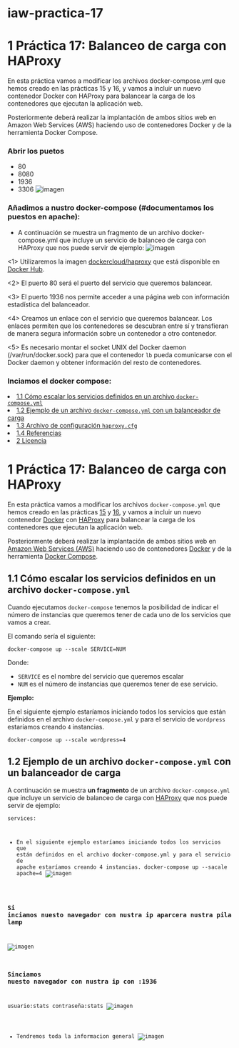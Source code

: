 # iaw-practica-17

# 1 Práctica 17: Balanceo de carga con HAProxy
En esta práctica vamos a modificar los archivos docker-compose.yml que hemos creado en las prácticas 15 y 16, y vamos a incluir un nuevo contenedor Docker con HAProxy para balancear la carga de los contenedores que ejecutan la aplicación web.

Posteriormente deberá realizar la implantación de ambos sitios web en Amazon Web Services (AWS) haciendo uso de contenedores Docker y de la herramienta Docker Compose.

### Abrir los puetos
+ 80
+ 8080
+ 1936
+ 3306
![imagen](https://github.com/jesus2307/iaw-practica-17/blob/main/imagen/Captura33.PNG "imagen")
### Añadimos a nustro docker-compose (#documentamos los puestos en apache):
* A continuación se muestra un fragmento de un archivo docker-compose.yml que incluye un servicio de balanceo de carga con HAProxy que nos puede servir de ejemplo:
![imagen](https://github.com/jesus2307/iaw-practica-17/blob/main/imagen/3.PNG "imagen")
<p>&lt;1&gt; Utilizaremos la imagen <a href="https://hub.docker.com/r/dockercloud/haproxy">dockercloud/haproxy</a> que está disponible en <a href="https://hub.docker.com/">Docker Hub</a>.</p>
<p>&lt;2&gt; El puerto 80 será el puerto del servicio que queremos balancear.</p>
<p>&lt;3&gt; El puerto 1936 nos permite acceder a una página web con información estadística del balanceador.</p>
<p>&lt;4&gt; Creamos un enlace con el servicio que queremos balancear. Los enlaces permiten que los contenedores se descubran entre sí y transfieran de manera segura información sobre un contenedor a otro contenedor.</p>
<p>&lt;5&gt; Es necesario montar el socket UNIX del Docker daemon (/var/run/docker.sock) para que el contenedor <code>lb</code> pueda comunicarse con el Docker daemon y obtener información del resto de contenedores.</p>

### Inciamos el docker compose:

<li><a href="#cómo-escalar-los-servicios-definidos-en-un-archivo-docker-compose.yml"><span class="toc-section-number">1.1</span> Cómo escalar los servicios definidos en un archivo <code>docker-compose.yml</code></a></li>
<li><a href="#ejemplo-de-un-archivo-docker-compose.yml-con-un-balanceador-de-carga"><span class="toc-section-number">1.2</span> Ejemplo de un archivo <code>docker-compose.yml</code> con un balanceador de carga</a></li>
<li><a href="#archivo-de-configuración-haproxy.cfg"><span class="toc-section-number">1.3</span> Archivo de configuración <code>haproxy.cfg</code></a></li>
<li><a href="#referencias"><span class="toc-section-number">1.4</span> Referencias</a></li>
</ul></li>
<li><a href="#licencia"><span class="toc-section-number">2</span> Licencia</a></li>
</ul>
</nav>

<h1 id="práctica-17-balanceo-de-carga-con-haproxy"><span class="header-section-number">1</span> Práctica 17: Balanceo de carga con HAProxy</h1>
<p>En esta práctica vamos a modificar los archivos <code>docker-compose.yml</code> que hemos creado en las prácticas <a href="https://josejuansanchez.org/iaw/practica-15/index.html">15</a> y <a href="https://josejuansanchez.org/iaw/practica-16/index.html">16</a>, y vamos a incluir un nuevo contenedor <a href="https://www.docker.com/">Docker</a> con <a href="http://www.haproxy.org/">HAProxy</a> para balancear la carga de los contenedores que ejecutan la aplicación web.</p>
<p>Posteriormente deberá realizar la implantación de ambos sitios web en <a href="https://aws.amazon.com/es/">Amazon Web Services (AWS)</a> haciendo uso de contenedores <a href="https://www.docker.com/">Docker</a> y de la herramienta <a href="https://docs.docker.com/compose/">Docker Compose</a>.</p>
<h2 id="cómo-escalar-los-servicios-definidos-en-un-archivo-docker-compose.yml"><span class="header-section-number">1.1</span> Cómo escalar los servicios definidos en un archivo <code>docker-compose.yml</code></h2>
<p>Cuando ejecutamos <code>docker-compose</code> tenemos la posibilidad de indicar el número de instancias que queremos tener de cada uno de los servicios que vamos a crear.</p>
<p>El comando sería el siguiente:</p>
<pre><code>docker-compose up --scale SERVICE=NUM</code></pre>
<p>Donde:</p>
<ul>
<li><code>SERVICE</code> es el nombre del servicio que queremos escalar</li>
<li><code>NUM</code> es el número de instancias que queremos tener de ese servicio.</li>
</ul>
<p><strong>Ejemplo:</strong></p>
<p>En el siguiente ejemplo estaríamos iniciando todos los servicios que están definidos en el archivo <code>docker-compose.yml</code> y para el servicio de <code>wordpress</code> estaríamos creando <code>4</code> instancias.</p>
<pre><code>docker-compose up --scale wordpress=4</code></pre>
<h2 id="ejemplo-de-un-archivo-docker-compose.yml-con-un-balanceador-de-carga"><span class="header-section-number">1.2</span> Ejemplo de un archivo <code>docker-compose.yml</code> con un balanceador de carga</h2>
<p>A continuación se muestra <strong>un fragmento</strong> de un archivo <code>docker-compose.yml</code> que incluye un servicio de balanceo de carga con <a href="http://www.haproxy.org/">HAProxy</a> que nos puede servir de ejemplo:</p>
<pre><code>services:

* En el siguiente ejemplo estaríamos iniciando todos los servicios que están definidos en el archivo docker-compose.yml y para el servicio de apache estaríamos creando 4 instancias.
docker-compose up --sacale apache=4
![imagen](https://github.com/jesus2307/iaw-practica-17/blob/main/imagen/compose.PNG "imagen")
### Si inciamos nuesto navegador con nustra ip aparcera nustra pila lamp
![imagen](https://github.com/jesus2307/iaw-practica-17/blob/main/imagen/capturass.PNG "imagen")
### Sinciamos nuesto navegador con nustra ip con :1936
usuario:stats
contraseña:stats
![imagen](https://github.com/jesus2307/iaw-practica-17/blob/main/imagen/1.PNG "imagen")
* Tendremos toda la informacion general 
![imagen](https://github.com/jesus2307/iaw-practica-17/blob/main/imagen/captura3.PNG "imagen")

